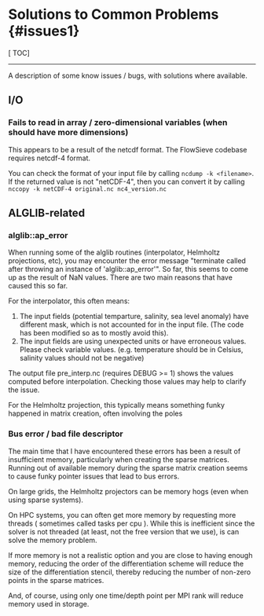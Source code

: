 # Solutions to Common Problems {#issues1}
[ TOC]

---

A description of some know issues / bugs, with solutions where available.

## I/O

### Fails to read in array / zero-dimensional variables (when should have more dimensions)

This appears to be a result of the netcdf format.
The FlowSieve codebase requires netcdf-4 format.

You can check the format of your input file by calling `ncdump -k <filename>`.
If the returned value is not "netCDF-4", then you can convert it by calling `nccopy -k netCDF-4 original.nc nc4_version.nc`



## ALGLIB-related

### alglib::ap_error
When running some of the alglib routines (interpolator, Helmholtz projections, etc), you may encounter the error message 
"terminate called after throwing an instance of 'alglib::ap_error'".
So far, this seems to come up as the result of NaN values. There are two main reasons
that have caused this so far.

For the interpolator, this often means:
1. The input fields (potential temparture, salinity, sea level anomaly) have different mask,
which is not accounted for in the input file. (The code has been modified so as to mostly avoid this).
2. The input fields are using unexpected units or have erroneous values. Please check variable values.
(e.g. temperature should be in Celsius, salinity values should not be negative)

The output file pre_interp.nc (requires DEBUG >= 1) shows the values computed before interpolation.
Checking those values may help to clarify the issue.


For the Helmholtz projection, this typically means something funky happened in matrix creation, often involving the poles


### Bus error / bad file descriptor

The main time that I have encountered these errors has been a result of insufficient memory, particularly when creating the sparse matrices.
Running out of available memory during the sparse matrix creation seems to cause funky pointer issues that lead to bus errors.

On large grids, the Helmholtz projectors can be memory hogs (even when using sparse systems).

On HPC systems, you can often get more memory by requesting more threads ( sometimes called tasks per cpu ).
While this is inefficient since the solver is not threaded (at least, not the free version that we use), is can solve the memory problem.

If more memory is not a realistic option and you are close to having enough memory, reducing the order of the differentiation scheme will reduce the size of the differentiation stencil,
thereby reducing the number of non-zero points in the sparse matrices.

And, of course, using only one time/depth point per MPI rank will reduce memory used in storage.
